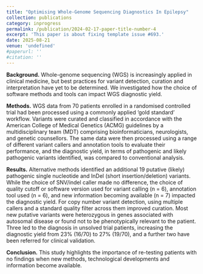 ```yaml
---
title: "Optimising Whole-Genome Sequencing Diagnostics In Epilepsy"
collection: publications
category: inprogress
permalink: /publication/2024-02-17-paper-title-number-4
excerpt: 'This paper is about fixing template issue #693.'
date: 2025-08-21
venue: 'undefined'
#paperurl: ''
#citation: ''
---
```


<p><strong>Background.</strong>  Whole-genome sequencing (WGS) is increasingly applied in clinical medicine, but 
best practices for variant detection, curation and interpretation have yet to be determined. We 
investigated how the choice of software methods and tools can impact WGS diagnostic yield.</p>  
<p><strong>Methods.</strong> WGS data from 70 patients enrolled in a randomised controlled trial had been 
processed using a commonly applied ‘gold standard’ workflow. Variants were curated and 
classified in accordance with the American College of Medical Genetics (ACMG) guidelines by 
a multidisciplinary team (MDT) comprising bioinformaticians, neurologists, and genetic 
counsellors. The same data were then processed using a range of different variant callers and 
annotation tools to evaluate their performance, and the diagnostic yield, in terms of pathogenic 
and likely pathogenic variants identified, was compared to conventional analysis.</p> 
<p><strong>Results.</strong> Alternative methods identified an additional 19 putative (likely) pathogenic single
nucleotide and InDel (short insertion/deletion) variants. While the choice of SNV/indel caller 
made no difference, the choice of quality cutoff or software version used for variant calling (n 
= 6), annotation tool used (n = 6), and new information becoming available (n = 7) impacted 
the diagnostic yield. For copy number variant detection, using multiple callers and a standard 
quality filter across them improved curation. Most new putative variants were heterozygous in 
genes associated with autosomal disease or found not to be phenotypically relevant to the 
patient. Three led to the diagnosis in unsolved trial patients, increasing the diagnostic yield 
from 23% (16/70) to 27% (19/70), and a further two have been referred for clinical validation.</p>  
<p><strong>Conclusion.</strong> This study highlights the importance of re-testing patients with no findings when 
new methods, technological developments and information become available.</p> 